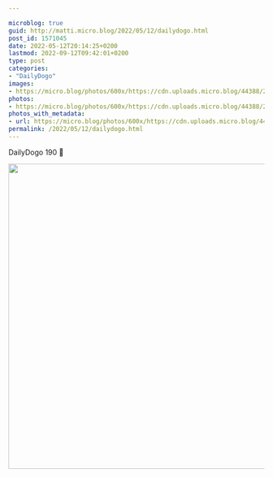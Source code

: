 ```yaml
---

microblog: true
guid: http://matti.micro.blog/2022/05/12/dailydogo.html
post_id: 1571045
date: 2022-05-12T20:14:25+0200
lastmod: 2022-09-12T09:42:01+0200
type: post
categories:
- "DailyDogo"
images:
- https://micro.blog/photos/600x/https://cdn.uploads.micro.blog/44388/2022/77559d0705.jpg
photos:
- https://micro.blog/photos/600x/https://cdn.uploads.micro.blog/44388/2022/77559d0705.jpg
photos_with_metadata:
- url: https://micro.blog/photos/600x/https://cdn.uploads.micro.blog/44388/2022/77559d0705.jpg
permalink: /2022/05/12/dailydogo.html
---
```

DailyDogo 190 🐶

<img src="https://micro.blog/photos/600x/https://blog.martin-haehnel.de/uploads/2022/77559d0705.jpg" width="600" height="600" alt="" />

